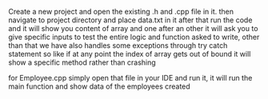 Create a new project and open the existing .h and .cpp file in it. then navigate to project directory and place data.txt in it
after that run the code and it will show you content of array and one after an other it will ask you to give specific inputs to
test the entire logic and function asked to write, other than that we have also handles some exceptions through try catch statement
so like if at any point the index of array gets out of bound it will show a specific method rather than crashing

for Employee.cpp simply open that file in your IDE and run it, it will run the main function and show data of the employees created
